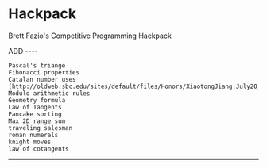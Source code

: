 # Hackpack
Brett Fazio's Competitive Programming Hackpack


ADD ----

    Pascal's triange
    Fibonacci properties
    Catalan number uses (http://oldweb.sbc.edu/sites/default/files/Honors/XiaotongJiang.July20_0.pdf)
    Modulo arithmetic rules
    Geometry formula
    Law of Tangents
    Pancake sorting
    Max 2D range sum
    traveling salesman
    roman numerals
    knight moves
    law of cotangents
----
